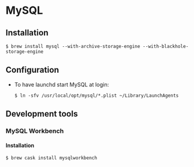 # MySQL

## Installation

```ShellSession
$ brew install mysql --with-archive-storage-engine --with-blackhole-storage-engine
```

## Configuration

* To have launchd start MySQL at login:
  
  ```ShellSession
  $ ln -sfv /usr/local/opt/mysql/*.plist ~/Library/LaunchAgents
  ```

## Development tools

### MySQL Workbench

#### Installation

```ShellSession
$ brew cask install mysqlworkbench
```
